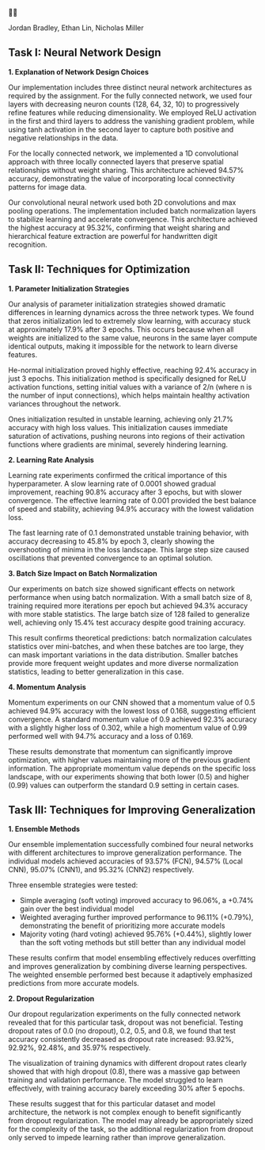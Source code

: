 <aside>
🧑‍🎓

Jordan Bradley, Ethan Lin, Nicholas Miller

</aside>

## Task I: Neural Network Design

**1. Explanation of Network Design Choices**

Our implementation includes three distinct neural network architectures as required by the assignment. For the fully connected network, we used four layers with decreasing neuron counts (128, 64, 32, 10) to progressively refine features while reducing dimensionality. We employed ReLU activation in the first and third layers to address the vanishing gradient problem, while using tanh activation in the second layer to capture both positive and negative relationships in the data.

For the locally connected network, we implemented a 1D convolutional approach with three locally connected layers that preserve spatial relationships without weight sharing. This architecture achieved 94.57% accuracy, demonstrating the value of incorporating local connectivity patterns for image data.

Our convolutional neural network used both 2D convolutions and max pooling operations. The implementation included batch normalization layers to stabilize learning and accelerate convergence. This architecture achieved the highest accuracy at 95.32%, confirming that weight sharing and hierarchical feature extraction are powerful for handwritten digit recognition.

## Task II: Techniques for Optimization

**1. Parameter Initialization Strategies**

Our analysis of parameter initialization strategies showed dramatic differences in learning dynamics across the three network types. We found that zeros initialization led to extremely slow learning, with accuracy stuck at approximately 17.9% after 3 epochs. This occurs because when all weights are initialized to the same value, neurons in the same layer compute identical outputs, making it impossible for the network to learn diverse features.

He-normal initialization proved highly effective, reaching 92.4% accuracy in just 3 epochs. This initialization method is specifically designed for ReLU activation functions, setting initial values with a variance of 2/n (where n is the number of input connections), which helps maintain healthy activation variances throughout the network.

Ones initialization resulted in unstable learning, achieving only 21.7% accuracy with high loss values. This initialization causes immediate saturation of activations, pushing neurons into regions of their activation functions where gradients are minimal, severely hindering learning.

**2. Learning Rate Analysis**

Learning rate experiments confirmed the critical importance of this hyperparameter. A slow learning rate of 0.0001 showed gradual improvement, reaching 90.8% accuracy after 3 epochs, but with slower convergence. The effective learning rate of 0.001 provided the best balance of speed and stability, achieving 94.9% accuracy with the lowest validation loss.

The fast learning rate of 0.1 demonstrated unstable training behavior, with accuracy decreasing to 45.8% by epoch 3, clearly showing the overshooting of minima in the loss landscape. This large step size caused oscillations that prevented convergence to an optimal solution.

**3. Batch Size Impact on Batch Normalization**

Our experiments on batch size showed significant effects on network performance when using batch normalization. With a small batch size of 8, training required more iterations per epoch but achieved 94.3% accuracy with more stable statistics. The large batch size of 128 failed to generalize well, achieving only 15.4% test accuracy despite good training accuracy.

This result confirms theoretical predictions: batch normalization calculates statistics over mini-batches, and when these batches are too large, they can mask important variations in the data distribution. Smaller batches provide more frequent weight updates and more diverse normalization statistics, leading to better generalization in this case.

**4. Momentum Analysis**

Momentum experiments on our CNN showed that a momentum value of 0.5 achieved 94.9% accuracy with the lowest loss of 0.168, suggesting efficient convergence. A standard momentum value of 0.9 achieved 92.3% accuracy with a slightly higher loss of 0.302, while a high momentum value of 0.99 performed well with 94.7% accuracy and a loss of 0.169.

These results demonstrate that momentum can significantly improve optimization, with higher values maintaining more of the previous gradient information. The appropriate momentum value depends on the specific loss landscape, with our experiments showing that both lower (0.5) and higher (0.99) values can outperform the standard 0.9 setting in certain cases.

## Task III: Techniques for Improving Generalization

**1. Ensemble Methods**

Our ensemble implementation successfully combined four neural networks with different architectures to improve generalization performance. The individual models achieved accuracies of 93.57% (FCN), 94.57% (Local CNN), 95.07% (CNN1), and 95.32% (CNN2) respectively.

Three ensemble strategies were tested:

- Simple averaging (soft voting) improved accuracy to 96.06%, a +0.74% gain over the best individual model
- Weighted averaging further improved performance to 96.11% (+0.79%), demonstrating the benefit of prioritizing more accurate models
- Majority voting (hard voting) achieved 95.76% (+0.44%), slightly lower than the soft voting methods but still better than any individual model

These results confirm that model ensembling effectively reduces overfitting and improves generalization by combining diverse learning perspectives. The weighted ensemble performed best because it adaptively emphasized predictions from more accurate models.

**2. Dropout Regularization**

Our dropout regularization experiments on the fully connected network revealed that for this particular task, dropout was not beneficial. Testing dropout rates of 0.0 (no dropout), 0.2, 0.5, and 0.8, we found that test accuracy consistently decreased as dropout rate increased: 93.92%, 92.92%, 92.48%, and 35.97% respectively.

The visualization of training dynamics with different dropout rates clearly showed that with high dropout (0.8), there was a massive gap between training and validation performance. The model struggled to learn effectively, with training accuracy barely exceeding 30% after 5 epochs.

These results suggest that for this particular dataset and model architecture, the network is not complex enough to benefit significantly from dropout regularization. The model may already be appropriately sized for the complexity of the task, so the additional regularization from dropout only served to impede learning rather than improve generalization.
